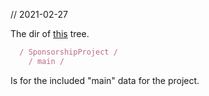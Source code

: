 // 2021-02-27

The dir of [this](../main/README.md) tree.

```js
  / SponsorshipProject /
    / main /
```

Is for the included "main" data for the project.